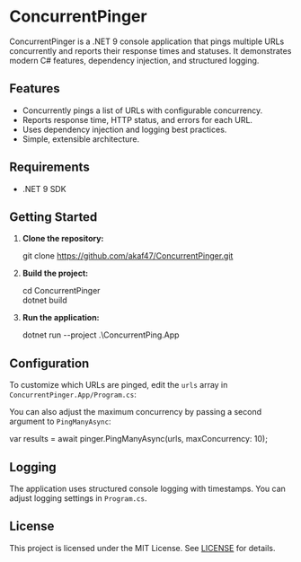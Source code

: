 # ConcurrentPinger

ConcurrentPinger is a .NET 9 console application that pings multiple URLs concurrently and reports their response times and statuses. It demonstrates modern C# features, dependency injection, and structured logging.

## Features

- Concurrently pings a list of URLs with configurable concurrency.
- Reports response time, HTTP status, and errors for each URL.
- Uses dependency injection and logging best practices.
- Simple, extensible architecture.

## Requirements

- .NET 9 SDK

## Getting Started

1. **Clone the repository:**

	git clone https://github.com/akaf47/ConcurrentPinger.git 

2. **Build the project:**
						
	cd ConcurrentPinger  
	dotnet build   

3. **Run the application:**

	dotnet run --project .\ConcurrentPing.App


## Configuration

To customize which URLs are pinged, edit the `urls` array in `ConcurrentPinger.App/Program.cs`:

You can also adjust the maximum concurrency by passing a second argument to `PingManyAsync`:

   var results = await pinger.PingManyAsync(urls, maxConcurrency: 10);

## Logging

The application uses structured console logging with timestamps. You can adjust logging settings in `Program.cs`.

## License

This project is licensed under the MIT License. See [LICENSE](LICENSE) for details.